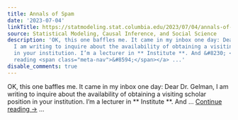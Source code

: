 ```yaml
---
title: Annals of Spam
date: '2023-07-04'
linkTitle: https://statmodeling.stat.columbia.edu/2023/07/04/annals-of-spam-7/
source: Statistical Modeling, Causal Inference, and Social Science
description: 'OK, this one baffles me. It came in my inbox one day: Dear Dr. Gelman,
  I am writing to inquire about the availability of obtaining a visiting scholar position
  in your institution. I’m a lecturer in ** Institute **. And &#8230; <a href="https://statmodeling.stat.columbia.edu/2023/07/04/annals-of-spam-7/">Continue
  reading <span class="meta-nav">&#8594;</span></a> ...'
disable_comments: true
---
```

OK, this one baffles me. It came in my inbox one day: Dear Dr. Gelman, I am writing to inquire about the availability of obtaining a visiting scholar position in your institution. I’m a lecturer in ** Institute **. And &#8230; <a href="https://statmodeling.stat.columbia.edu/2023/07/04/annals-of-spam-7/">Continue reading <span class="meta-nav">&#8594;</span></a> ...